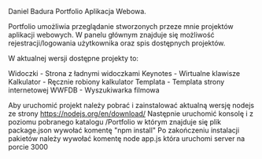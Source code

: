 Daniel Badura Portfolio Aplikacja Webowa. 

Portfolio umożliwia przeglądanie stworzonych przeze mnie projektów aplikacji webowych. 
W panelu głównym znajduje się możliwość rejestracji/logowania użytkownika oraz spis dostępnych projektów. 

W aktualnej wersji dostępne projekty to:

Widoczki - Strona z ładnymi widoczkami
Keynotes - Wirtualne klawisze
Kalkulator - Ręcznie robiony kalkulator
Templata - Templata strony internetowej
WWFDB - Wyszukiwarka filmowa

Aby uruchomić projekt należy pobrać i zainstalować aktualną wersję nodejs ze strony https://nodejs.org/en/download/
Następnie uruchomić konsolę i z poziomu pobranego katalogu /Portfolio w którym znajduje się plik package.json wywołać komentę "npm install"
Po zakończeniu instalacji pakietów należy wywołać komentę node app.js która uruchomi server na porcie 3000